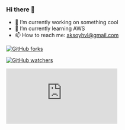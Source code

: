 ### Hi there 👋

- 🔭 I’m currently working on something cool
- 🌱 I’m currently learning AWS
- 📫 How to reach me: aksoyhvl@gmail.com

[![GitHub forks](https://img.shields.io/github/forks/Naereen/StrapDown.js.svg?style=social&label=Fork&maxAge=2592000)](https://GitHub.com/Naereen/StrapDown.js/network/)

[![GitHub watchers](https://badgen.net/github/watchers/Naereen/Strapdown.js/)](https://GitHub.com/Naereen/StrapDown.js/watchers/)

[![GitHub stars](https://badgen.net/github/stars/Naereen/Strapdown.js)](https://GitHub.com/Naereen/StrapDown.js/stargazers/)
